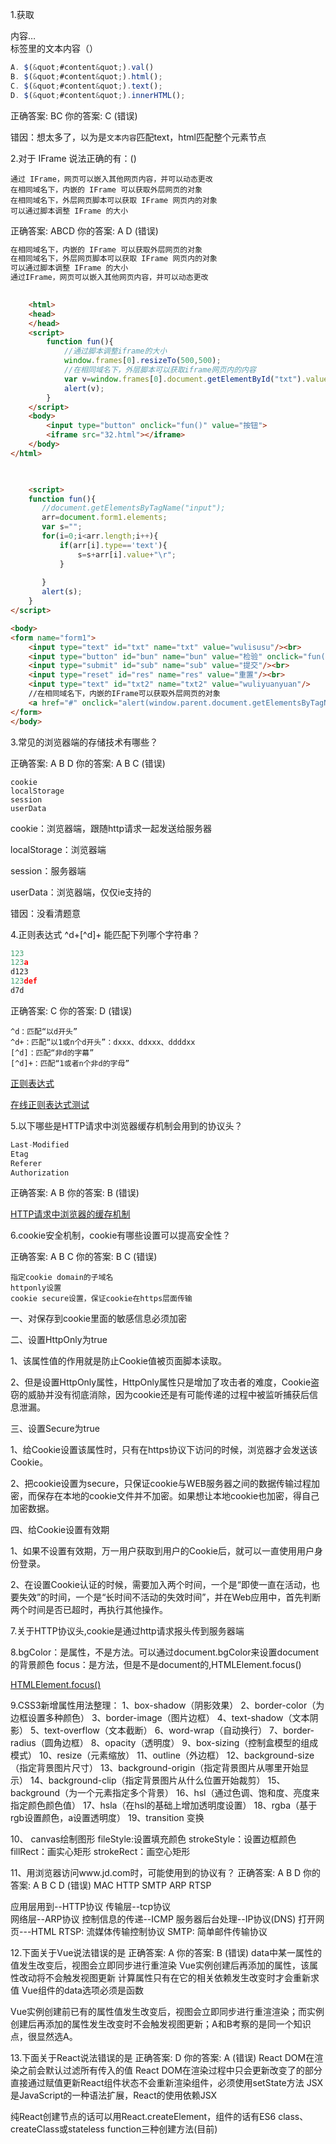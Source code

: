 1.获取<div id="content">内容…</div>标签里的文本内容（）
```js
A. $(&quot;#content&quot;).val()
B. $(&quot;#content&quot;).html();
C. $(&quot;#content&quot;).text();
D. $(&quot;#content&quot;).innerHTML();
```

正确答案: BC    你的答案: C (错误)

错因：想太多了，以为是`文本内容`匹配text，html匹配整个元素节点

2.对于 IFrame 说法正确的有：()

```
通过 IFrame，网页可以嵌入其他网页内容，并可以动态更改
在相同域名下，内嵌的 IFrame 可以获取外层网页的对象
在相同域名下，外层网页脚本可以获取 IFrame 网页内的对象
可以通过脚本调整 IFrame 的大小
```
正确答案: ABCD   你的答案: A D (错误)

```html
在相同域名下，内嵌的 IFrame 可以获取外层网页的对象
在相同域名下，外层网页脚本可以获取 IFrame 网页内的对象
可以通过脚本调整 IFrame 的大小
通过IFrame，网页可以嵌入其他网页内容，并可以动态更改
    

    <html>
    <head>
    </head>
    <script>
        function fun(){
            //通过脚本调整iframe的大小
            window.frames[0].resizeTo(500,500);
            //在相同域名下，外层脚本可以获取iframe网页内的内容
            var v=window.frames[0].document.getElementById("txt").value;
            alert(v);
        }
    </script>
    <body>
        <input type="button" onclick="fun()" value="按钮">
        <iframe src="32.html"></iframe>
    </body>
</html>

    

    <script>
    function fun(){
       //document.getElementsByTagName("input");
       arr=document.form1.elements;
       var s="";
       for(i=0;i<arr.length;i++){
           if(arr[i].type=='text'){
               s=s+arr[i].value+"\r";
           }
           
       }
       alert(s);
    }
</script>

<body>
<form name="form1"> 
    <input type="text" id="txt" name="txt" value="wulisusu"/><br>
    <input type="button" id="bun" name="bun" value="检验" onclick="fun()"/><br>
    <input type="submit" id="sub" name="sub" value="提交"/><br>
    <input type="reset" id="res" name="res" value="重置"/><br>
    <input type="text" id="txt2" name="txt2" value="wuliyuanyuan"/>
    //在相同域名下，内嵌的IFrame可以获取外层网页的对象
    <a href="#" onclick="alert(window.parent.document.getElementsByTagName('input')[0].value)">返回</a>
</form>
</body>


```

3.常见的浏览器端的存储技术有哪些？

正确答案: A B D   你的答案: A B C (错误)

```
cookie
localStorage
session
userData
```
cookie：浏览器端，跟随http请求一起发送给服务器

localStorage：浏览器端

session：服务器端

userData：浏览器端，仅仅ie支持的

错因：没看清题意

4.正则表达式 ^d+[^d]+ 能匹配下列哪个字符串？
```js
123
123a
d123
123def
d7d
```
正确答案: C   你的答案: D (错误)

```
^d：匹配“以d开头”
^d+：匹配“以1或n个d开头”：dxxx、ddxxx、ddddxx
[^d]：匹配“非d的字幕”
[^d]+：匹配“1或者n个非d的字母”
```

[正则表达式](https://developer.mozilla.org/zh-CN/docs/Web/JavaScript/Guide/Regular_Expressions)

[在线正则表达式测试](http://tool.oschina.net/regex)

5.以下哪些是HTTP请求中浏览器缓存机制会用到的协议头？
```js
Last-Modified
Etag
Referer
Authorization
```
正确答案: A B   你的答案: B (错误)

[HTTP请求中浏览器的缓存机制](https://kb.cnblogs.com/page/73901/)

6.cookie安全机制，cookie有哪些设置可以提高安全性？

正确答案: A B C   你的答案: B C (错误)
```
指定cookie domain的子域名
httponly设置
cookie secure设置，保证cookie在https层面传输
```


一、对保存到cookie里面的敏感信息必须加密

二、设置HttpOnly为true

1、该属性值的作用就是防止Cookie值被页面脚本读取。

2、但是设置HttpOnly属性，HttpOnly属性只是增加了攻击者的难度，Cookie盗窃的威胁并没有彻底消除，因为cookie还是有可能传递的过程中被监听捕获后信息泄漏。

三、设置Secure为true

1、给Cookie设置该属性时，只有在https协议下访问的时候，浏览器才会发送该Cookie。

2、把cookie设置为secure，只保证cookie与WEB服务器之间的数据传输过程加密，而保存在本地的cookie文件并不加密。如果想让本地cookie也加密，得自己加密数据。

四、给Cookie设置有效期

1、如果不设置有效期，万一用户获取到用户的Cookie后，就可以一直使用用户身份登录。

2、在设置Cookie认证的时候，需要加入两个时间，一个是“即使一直在活动，也要失效”的时间，一个是“长时间不活动的失效时间”，并在Web应用中，首先判断两个时间是否已超时，再执行其他操作。

7.关于HTTP协议头,cookie是通过http请求报头传到服务器端

8.bgColor：是属性，不是方法。可以通过document.bgColor来设置document的背景颜色
focus：是方法，但是不是document的,HTMLElement.focus()

[HTMLElement.focus()](https://developer.mozilla.org/en-US/docs/Web/API/HTMLElement/focus)

9.CSS3新增属性用法整理：
1、box-shadow（阴影效果）
2、border-color（为边框设置多种颜色）
3、border-image（图片边框）
4、text-shadow（文本阴影）
5、text-overflow（文本截断）
6、word-wrap（自动换行）
7、border-radius（圆角边框）
8、opacity（透明度）
9、box-sizing（控制盒模型的组成模式）
10、resize（元素缩放）
11、outline（外边框）
12、background-size（指定背景图片尺寸）
13、background-origin（指定背景图片从哪里开始显示）
14、background-clip（指定背景图片从什么位置开始裁剪）
15、background（为一个元素指定多个背景）
16、hsl（通过色调、饱和度、亮度来指定颜色颜色值）
17、hsla（在hsl的基础上增加透明度设置）
18、rgba（基于rgb设置颜色，a设置透明度）
19、transition 变换

10、 canvas绘制图形
fileStyle:设置填充颜色
strokeStyle：设置边框颜色
fillRect：画实心矩形
strokeRect：画空心矩形

11、用浏览器访问www.jd.com时，可能使用到的协议有？
正确答案: A B D   你的答案: A B C D (错误)
MAC
HTTP
SMTP
ARP
RTSP

应用层用到--HTTP协议
传输层--tcp协议    
网络层--ARP协议
控制信息的传递--ICMP
服务器后台处理--IP协议(DNS)
打开网页---HTML
RTSP: 流媒体传输控制协议
SMTP: 简单邮件传输协议

12.下面关于Vue说法错误的是
正确答案: A   你的答案: B (错误)
data中某一属性的值发生改变后，视图会立即同步进行重渲染
Vue实例创建后再添加的属性，该属性改动将不会触发视图更新
计算属性只有在它的相关依赖发生改变时才会重新求值
Vue组件的data选项必须是函数

Vue实例创建前已有的属性值发生改变后，视图会立即同步进行重渲渲染；而实例创建后再添加的属性发生改变时不会触发视图更新；A和B考察的是同一个知识点，很显然选A。

13.下面关于React说法错误的是
正确答案: D   你的答案: A (错误)
React DOM在渲染之前会默认过滤所有传入的值
React DOM在渲染过程中只会更新改变了的部分
直接通过赋值更新React组件状态不会重新渲染组件，必须使用setState方法
JSX是JavaScript的一种语法扩展，React的使用依赖JSX

纯React创建节点的话可以用React.createElement，组件的话有ES6 class、createClass或stateless function三种创建方法(目前)